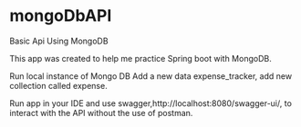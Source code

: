 # mongoDbAPI
Basic Api Using MongoDB

This app was created to help me practice Spring boot with MongoDB. 

Run local instance of Mongo DB Add a new data expense_tracker, add new collection called expense.

Run app in your IDE and use swagger,http://localhost:8080/swagger-ui/, to interact with the API without the use of postman.
